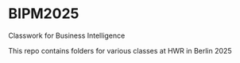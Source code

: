 # BIPM2025
Classwork for Business Intelligence

This repo contains folders for various classes at HWR in Berlin 2025
